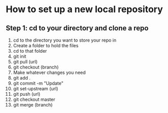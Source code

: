# How to set up a new local repository
## Step 1: cd to your directory and clone a repo
1. cd to the directory you want to store your repo in
2. Create a folder to hold the files
3. cd to that folder
4. git init
5. git pull (url)
6. git checkout (branch)
7. Make whatever changes you need
8. git add .
9. git commit -m "Update"
7. git set-upstream (url)
8. git push (url)
1. git checkout master
1. git merge (branch)
